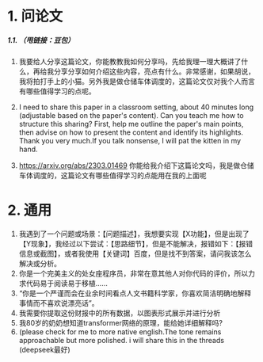 # 1. 问论文
##### 1.1. （甩链接：豆包）
1. 我要给人分享这篇论文，你能教教我如何分享吗，先给我理一理大概讲了什么，再给我分享分享如何介绍这些内容，亮点有什么。非常感谢，如果胡说，我将拍打手上的小猫。另外我是做仓储车体调度的，这篇论文仅对我个人而言有哪些值得学习的点呢。

2. I need to share this paper in a classroom setting, about 40 minutes long (adjustable based on the paper's content). Can you teach me how to structure this sharing? First, help me outline the paper's main points, then advise on how to present the content and identify its highlights. Thank you very much.If you talk nonsense, I will pat the kitten in my hand.
3. https://arxiv.org/abs/2303.01469   你能给我介绍下这篇论文吗，我是做仓储车体调度的，这篇论文有哪些值得学习的点能用在我的上面呢
# 2. 通用
1. 我遇到了一个问题或场景：【问题描述】，我想要实现【X功能】，但是出现了【Y现象】，我经过以下尝试：【思路细节】，但是不能解决，报错如下：【报错信息或截图】，或者我使用【关键词】百度，但是找不到答案，请问我该怎么解决或分析。
2. 你是一个完美主义的处女座程序员，非常在意其他人对你代码的评价，所以力求代码易于阅读易于移植……
3. “你是一个严谨而会在业余时间看点人文书籍科学家，你喜欢简洁明确地解释事情而不喜欢说漂亮话”。
4. 我需要你提取这份财报中的所有数据，以图表形式展示并进行分析
5. 我80岁的奶奶想知道transformer网络的原理，能给她详细解释吗?
6. (please check for me to more native english.The tone remains approachable but more polished. i will share this in the threads   (deepseek最好)



